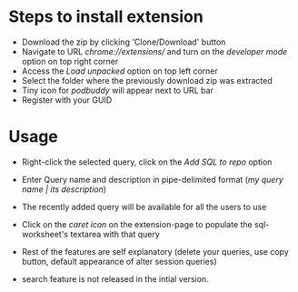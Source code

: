 # Steps to install extension

* Download the zip by clicking 'Clone/Download' button 
* Navigate to URL *chrome://extensions/* and turn on the *developer mode* option on top right corner
* Access the *Load unpacked* option on top left corner
* Select the folder where the previously download zip was extracted
* Tiny icon for *podbuddy* will appear next to URL bar 
* Register with your GUID 

# Usage

* Right-click the selected query, click on the *Add SQL to repo* option
* Enter Query name and description in pipe-delimited format (*my query name | its description*) 
* The recently added query will be available for all the users to use
* Click on the *caret icon* on the extension-page to populate the sql-worksheet's textarea with that query
* Rest of the features are self explanatory (delete your queries, use copy button, default appearance of alter session queries)

* search feature is not released in the intial version.
